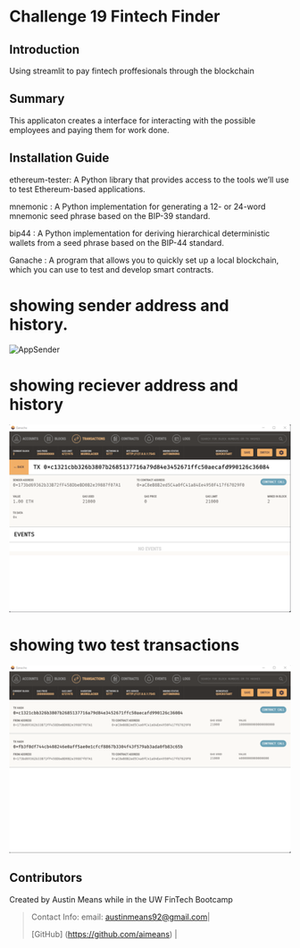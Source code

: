 # Challenge 19 Fintech Finder


## Introduction
Using streamlit to pay fintech proffesionals through the blockchain


## Summary
This applicaton creates a interface for interacting with the possible employees and paying them for work done.


## Installation Guide
ethereum-tester: A Python library that provides access to the tools we’ll use to test Ethereum-based applications.

mnemonic : A Python implementation for generating a 12- or 24-word mnemonic seed phrase based on the BIP-39 standard.

bip44 : A Python implementation for deriving hierarchical deterministic wallets from a seed phrase based on the BIP-44 standard.

Ganache : ​​A program that allows you to quickly set up a local blockchain, which you can use to test and develop smart contracts. 

# showing sender address and history.
![AppSender](GanacheSender.png)


# showing reciever address and history
![AppReceiver](images/ganacheReciever.png)


# showing two test transactions
![AppEverything](images/ganachetest.png)







## Contributors

Created by Austin Means while in the UW FinTech Bootcamp
> Contact Info:
> email: austinmeans92@gmail.com|
> 
> [GitHub] (https://github.com/aimeans) |
